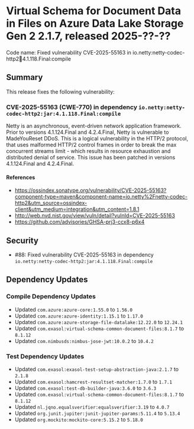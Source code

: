 # Virtual Schema for Document Data in Files on Azure Data Lake Storage Gen 2 2.1.7, released 2025-??-??

Code name: Fixed vulnerability CVE-2025-55163 in io.netty:netty-codec-http2:jar:4.1.118.Final:compile

## Summary

This release fixes the following vulnerability:

### CVE-2025-55163 (CWE-770) in dependency `io.netty:netty-codec-http2:jar:4.1.118.Final:compile`
Netty is an asynchronous, event-driven network application framework. Prior to versions 4.1.124.Final and 4.2.4.Final, Netty is vulnerable to MadeYouReset DDoS. This is a logical vulnerability in the HTTP/2 protocol, that uses malformed HTTP/2 control frames in order to break the max concurrent streams limit - which results in resource exhaustion and distributed denial of service. This issue has been patched in versions 4.1.124.Final and 4.2.4.Final.
#### References
* https://ossindex.sonatype.org/vulnerability/CVE-2025-55163?component-type=maven&component-name=io.netty%2Fnetty-codec-http2&utm_source=ossindex-client&utm_medium=integration&utm_content=1.8.1
* http://web.nvd.nist.gov/view/vuln/detail?vulnId=CVE-2025-55163
* https://github.com/advisories/GHSA-prj3-ccx8-p6x4

## Security

* #88: Fixed vulnerability CVE-2025-55163 in dependency `io.netty:netty-codec-http2:jar:4.1.118.Final:compile`

## Dependency Updates

### Compile Dependency Updates

* Updated `com.azure:azure-core:1.55.0` to `1.56.0`
* Updated `com.azure:azure-identity:1.15.1` to `1.17.0`
* Updated `com.azure:azure-storage-file-datalake:12.22.0` to `12.24.1`
* Updated `com.exasol:virtual-schema-common-document-files:8.1.7` to `8.1.12`
* Updated `com.nimbusds:nimbus-jose-jwt:10.0.2` to `10.4.2`

### Test Dependency Updates

* Updated `com.exasol:exasol-test-setup-abstraction-java:2.1.7` to `2.1.8`
* Updated `com.exasol:hamcrest-resultset-matcher:1.7.0` to `1.7.1`
* Updated `com.exasol:test-db-builder-java:3.6.0` to `3.6.3`
* Updated `com.exasol:virtual-schema-common-document-files:8.1.7` to `8.1.12`
* Updated `nl.jqno.equalsverifier:equalsverifier:3.19` to `4.0.7`
* Updated `org.junit.jupiter:junit-jupiter-params:5.11.4` to `5.13.4`
* Updated `org.mockito:mockito-core:5.15.2` to `5.18.0`
